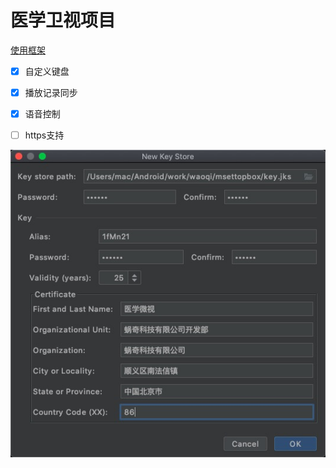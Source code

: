 


# 医学卫视项目
[使用框架](https://github.com/limedroid/XDroidMv)

- [x] 自定义键盘
- [x] 播放记录同步
- [x] 语音控制
- [ ] https支持









![image-20200909155937854](img/image-20200909155937854.png)